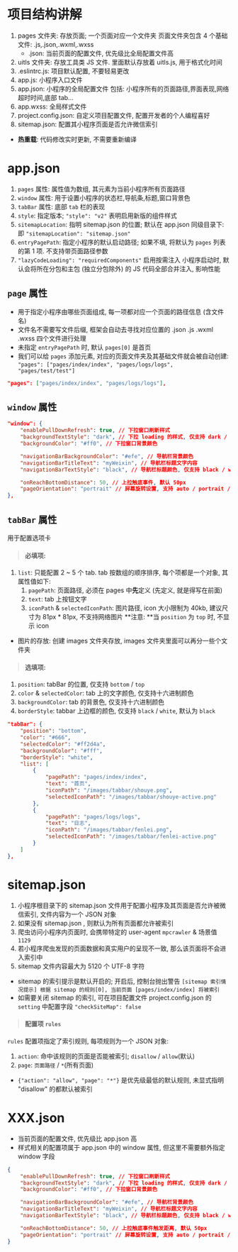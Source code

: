 # 项目结构讲解

1. pages 文件夹: 存放页面; 一个页面对应一个文件夹
   页面文件夹包含 4 个基础文件: .js,.json,.wxml,.wxss
    - .json: 当前页面的配置文件, 优先级比全局配置文件高
2. uitls 文件夹: 存放工具类 JS 文件. 里面默认存放着 uitls.js, 用于格式化时间
3. .eslintrc.js: 项目默认配置, 不要轻易更改
4. app.js: 小程序入口文件
5. app.json: 小程序的全局配置文件
   包括: 小程序所有的页面路径,界面表现,网络超时时间,底部 tab...
6. app.wxss: 全局样式文件
7. project.config.json: 自定义项目配置文件, 配置开发者的个人编程喜好
8. sitemap.json: 配置其小程序页面是否允许微信索引

-   **热重载**: 代码修改实时更新, 不需要重新编译

# app.json

1. `pages` 属性: 属性值为数组, 其元素为当前小程序所有页面路径
2. `window` 属性: 用于设置小程序的状态栏,导航条,标题,窗口背景色
3. `tabBar` 属性: 底部 `tab` 栏的表现
4. `style`: 指定版本; `"style": "v2"` 表明启用新版的组件样式
5. `sitemapLocation`: 指明 sitemap.json 的位置; 默认在 app.json 同级目录下:
   即 `"sitemapLocation": "sitemap.json"`
6. `entryPagePath`: 指定小程序的默认启动路径;
   如果不填, 将默认为 `pages` 列表的第 1 项. 不支持带页面路径参数
7. `"lazyCodeLoading": "requiredComponents"` 启用按需注入
   小程序启动时, 默认会将所在分包和主包 (独立分包除外) 的 JS 代码全部合并注入, 影响性能

## `page` 属性

-   用于指定小程序由哪些页面组成, 每一项都对应一个页面的路径信息 (含文件名)
-   文件名不需要写文件后缀, 框架会自动去寻找对应位置的 .json .js .wxml .wxss 四个文件进行处理
-   未指定 `entryPagePath` 时, 默认 `pages[0]` 是首页
-   我们可以给 `pages` 添加元素, 对应的页面文件夹及其基础文件就会被自动创建:
    `"pages": ["pages/index/index", "pages/logs/logs", "pages/test/test"]`

```json
"pages": ["pages/index/index", "pages/logs/logs"],
```

## `window` 属性

```json
"window": {
    "enablePullDownRefresh": true, // 下拉窗口刷新样式
    "backgroundTextStyle": "dark", // 下拉 loading 的样式, 仅支持 dark / light
    "backgroundColor": "#ff0", // 下拉窗口背景颜色

    "navigationBarBackgroundColor": "#efe", // 导航栏背景颜色
    "navigationBarTitleText": "myWeixin", // 导航栏标题文字内容
    "navigationBarTextStyle": "black", // 导航栏标题颜色, 仅支持 black / white

    "onReachBottomDistance": 50, // 上拉触底事件, 默认 50px
    "pageOrientation": "portrait" // 屏幕旋转设置, 支持 auto / portrait / landscape
},
```

## `tabBar` 属性

用于配置选项卡

> #### 必填项:

1. `list`: 只能配置 2 ~ 5 个 tab. tab 按数组的顺序排序, 每个项都是一个对象, 其属性值如下:
    1. `pagePath`: 页面路径, 必须在 pages 中**先**定义 (先定义, 就是得写在前面)
    2. `text`: tab 上按钮文字
    3. `iconPath` & `selectedIconPath`: 图片路径, icon 大小限制为 40kb, 建议尺寸为 81px \* 81px, 不支持网络图片
       **注意: **当 `position` 为 `top` 时, 不显示 icon

-   图片的存放: 创建 images 文件夹存放, images 文件夹里面可以再分一些个文件夹

> #### 选填项:

1. `position`: tabBar 的位置, 仅支持 `bottom` / `top`
2. `color` & `selectedColor`: tab 上的文字颜色, 仅支持十六进制颜色
3. `backgroundColor`: tab 的背景色, 仅支持十六进制颜色
4. `borderStyle`: tabbar 上边框的颜色, 仅支持 `black` / `white`, 默认为 `black`

```json
"tabBar": {
    "position": "bottom",
    "color": "#666",
    "selectedColor": "#ff2d4a",
    "backgroundColor": "#fff",
    "borderStyle": "white",
    "list": [
        {
            "pagePath": "pages/index/index",
            "text": "首页",
            "iconPath": "/images/tabbar/shouye.png",
            "selectedIconPath": "/images/tabbar/shouye-active.png"
        },
        {
            "pagePath": "pages/logs/logs",
            "text": "日志",
            "iconPath": "/images/tabbar/fenlei.png",
            "selectedIconPath": "/images/tabbar/fenlei-active.png"
        }
    ]
},
```

# sitemap.json

1. 小程序根目录下的 sitemap.json 文件用于配置小程序及其页面是否允许被微信索引, 文件内容为一个 JSON 对象
2. 如果没有 sitemap.json , 则默认为所有页面都允许被索引
3. 爬虫访问小程序内页面时, 会携带特定的 user-agent `mpcrawler` & 场景值 `1129`
4. 若小程序爬虫发现的页面数据和真实用户的呈现不一致, 那么该页面将不会进入索引中
5. sitemap 文件内容最大为 5120 个 UTF-8 字符

-   sitemap 的索引提示是默认开启的; 开启后, 控制台抛出警告 `[sitemap 索引情况提示] 根据 sitemap 的规则[0], 当前页面 [pages/index/index] 将被索引`
-   如需要关闭 sitemap 的索引, 可在项目配置文件 project.config.json 的 `setting` 中配置字段 `"checkSiteMap": false`

> #### 配置项 `rules`

`rules` 配置项指定了索引规则, 每项规则为一个 JSON 对象:

1. `action`: 命中该规则的页面是否能被索引; `disallow` / `allow`(默认)
2. `page`: `页面路径` / `*`(所有页面)

-   `{"action": "allow", "page": "*"}` 是优先级最低的默认规则, 未显式指明 "disallow" 的都默认被索引

# XXX.json

-   当前页面的配置文件, 优先级比 app.json 高
-   样式相关的配置项属于 app.json 中的 window 属性, 但这里不需要额外指定 window 字段

```json
{
    "enablePullDownRefresh": true, // 下拉窗口刷新样式
    "backgroundTextStyle": "dark", // 下拉 loading 的样式, 仅支持 dark / light
    "backgroundColor": "#ff0", // 下拉窗口背景颜色

    "navigationBarBackgroundColor": "#efe", // 导航栏背景颜色
    "navigationBarTitleText": "myWeixin", // 导航栏标题文字内容
    "navigationBarTextStyle": "black", // 导航栏标题颜色, 仅支持 black / white

    "onReachBottomDistance": 50, // 上拉触底事件触发距离, 默认 50px
    "pageOrientation": "portrait" // 屏幕旋转设置, 支持 auto / portrait / landscape
}
```

